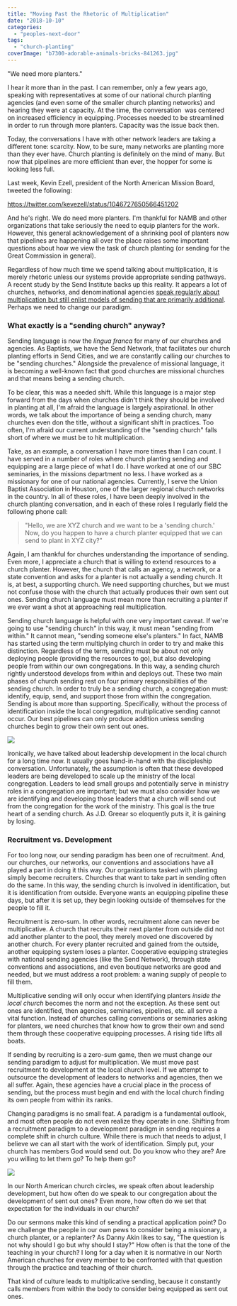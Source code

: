 ```yaml
---
title: "Moving Past the Rhetoric of Multiplication"
date: "2018-10-10"
categories: 
  - "peoples-next-door"
tags: 
  - "church-planting"
coverImage: "b7300-adorable-animals-bricks-841263.jpg"
---
```


"We need more planters."

I hear it more than in the past. I can remember, only a few years ago, speaking with representatives at some of our national church planting agencies (and even some of the smaller church planting networks) and hearing they were at capacity. At the time, the conversation  was centered on increased efficiency in equipping. Processes needed to be streamlined in order to run through more planters. Capacity was the issue back then.

Today, the conversations I have with other network leaders are taking a different tone: scarcity. Now, to be sure, many networks are planting more than they ever have. Church planting is definitely on the mind of many. But now that pipelines are more efficient than ever, the hopper for some is looking less full.

Last week, Kevin Ezell, president of the North American Mission Board, tweeted the following:

https://twitter.com/kevezell/status/1046727650566451202

And he's right. We do need more planters. I'm thankful for NAMB and other organizations that take seriously the need to equip planters for the work. However, this general acknowledgement of a shrinking pool of planters now that pipelines are happening all over the place raises some important questions about how we view the task of church planting (or sending for the Great Commission in general).

Regardless of how much time we spend talking about multiplication, it is merely rhetoric unless our systems provide appropriate sending pathways. A recent study by the Send Institute backs up this reality. It appears a lot of churches, networks, and denominational agencies [speak regularly about multiplication but still enlist models of sending that are primarily additional](https://www.sendinstitute.org/church-planting-networks-focusing-multiplying-churches/). Perhaps we need to change our paradigm.

### What exactly is a "sending church" anyway?

Sending language is now the _lingua franca_ for many of our churches and agencies. As Baptists, we have the Send Network, that facilitates our church planting efforts in Send Cities, and we are constantly calling our churches to be "sending churches." Alongside the prevalence of missional language, it is becoming a well-known fact that good churches are missional churches and that means being a sending church.

To be clear, this was a needed shift. While this language is a major step forward from the days when churches didn't think they should be involved in planting at all, I'm afraid the language is largely aspirational. In other words, we talk about the importance of being a sending church, many churches even don the title, without a significant shift in practices. Too often, I'm afraid our current understanding of the "sending church" falls short of where we must be to hit multiplication.

Take, as an example, a conversation I have more times than I can count. I have served in a number of roles where church planting sending and equipping are a large piece of what I do. I have worked at one of our SBC seminaries, in the missions department no less. I have worked as a missionary for one of our national agencies. Currently, I serve the Union Baptist Association in Houston, one of the larger regional church networks in the country. In all of these roles, I have been deeply involved in the church planting conversation, and in each of these roles I regularly field the following phone call:

> "Hello, we are XYZ church and we want to be a 'sending church.' Now, do you happen to have a church planter equipped that we can send to plant in XYZ city?"

Again, I am thankful for churches understanding the importance of sending. Even more, I appreciate a church that is willing to extend resources to a church planter. However, the church that calls an agency, a network, or a state convention and asks for a planter is not actually a sending church. It is, at best, a supporting church. We need supporting churches, but we must not confuse those with the church that actually produces their own sent out ones. Sending church language must mean more than recruiting a planter if we ever want a shot at approaching real multiplication.

Sending church language is helpful with one very important caveat. If we're going to use "sending church" in this way, it must mean "sending from within." It cannot mean, "sending someone else's planters." In fact, NAMB has started using the term multiplying church in order to try and make this distinction. Regardless of the term, sending must be about not only deploying people (providing the resources to go), but also developing people from within our own congregations. In this way, a sending church rightly understood develops from within and deploys out. These two main phases of church sending rest on four primary responsibilities of the sending church. In order to truly be a sending church, a congregation must: identify, equip, send, and support those from within the congregation. Sending is about more than supporting. Specifically, without the process of identification inside the local congregation, multiplicative sending cannot occur. Our best pipelines can only produce addition unless sending churches begin to grow their own sent out ones.

![](images/68038-sending-church-defined.png)

Ironically, we have talked about leadership development in the local church for a long time now. It usually goes hand-in-hand with the discipleship conversation. Unfortunately, the assumption is often that these developed leaders are being developed to scale up the ministry of the local congregation. Leaders to lead small groups and potentially serve in ministry roles in a congregation are important; but we must also consider how we are identifying and developing those leaders that a church will send out from the congregation for the work of the ministry. This goal is the true heart of a sending church. As J.D. Greear so eloquently puts it, it is gaining by losing.

### Recruitment vs. Development

For too long now, our sending paradigm has been one of recruitment. And, our churches, our networks, our conventions and associations have all played a part in doing it this way. Our organizations tasked with planting simply become recruiters. Churches that want to take part in sending often do the same. In this way, the sending church is involved in identification, but it is identification from outside. Everyone wants an equipping pipeline these days, but after it is set up, they begin looking outside of themselves for the people to fill it.

Recruitment is zero-sum. In other words, recruitment alone can never be multiplicative. A church that recruits their next planter from outside did not add another planter to the pool, they merely moved one discovered by another church. For every planter recruited and gained from the outside, another equipping system loses a planter. Cooperative equipping strategies with national sending agencies (like the Send Network), through state conventions and associations, and even boutique networks are good and needed, but we must address a root problem: a waning supply of people to fill them.

Multiplicative sending will only occur when identifying planters _inside the local church_ becomes the norm and not the exception. As these sent out ones are identified, then agencies, seminaries, pipelines, etc. all serve a vital function. Instead of churches calling conventions or seminaries asking for planters, we need churches that know how to grow their own and send them through these cooperative equipping processes. A rising tide lifts all boats.

If sending by recruiting is a zero-sum game, then we must change our sending paradigm to adjust for multiplication. We must move past recruitment to development at the local church level. If we attempt to outsource the development of leaders to networks and agencies, then we all suffer. Again, these agencies have a crucial place in the process of sending, but the process must begin and end with the local church finding its own people from within its ranks.

Changing paradigms is no small feat. A paradigm is a fundamental outlook, and most often people do not even realize they operate in one. Shifting from a recruitment paradigm to a development paradigm in sending requires a complete shift in church culture. While there is much that needs to adjust, I believe we can all start with the work of identification. Simply put, your church has members God would send out. Do you know who they are? Are you willing to let them go? To help them go?

![](images/fe9e3-sending-circle-e1539108211738.png)

In our North American church circles, we speak often about leadership development, but how often do we speak to our congregation about the development of sent out ones? Even more, how often do we set that expectation for the individuals in our church?

Do our sermons make this kind of sending a practical application point? Do we challenge the people in our own pews to consider being a missionary, a church planter, or a replanter? As Danny Akin likes to say, "The question is not why should I go but why should I stay?" How often is that the tone of the teaching in your church? I long for a day when it is normative in our North American churches for every member to be confronted with that question through the practice and teaching of their church.

That kind of culture leads to multiplicative sending, because it constantly calls members from within the body to consider being equipped as sent out ones.
